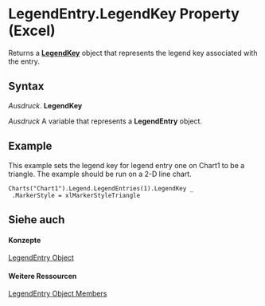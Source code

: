 
# LegendEntry.LegendKey Property (Excel)

Returns a  **[LegendKey](2d806a8f-2fed-e6f6-bb76-7339fa692cbb.md)** object that represents the legend key associated with the entry.


## Syntax

 _Ausdruck_. **LegendKey**

 _Ausdruck_ A variable that represents a **LegendEntry** object.


## Example

This example sets the legend key for legend entry one on Chart1 to be a triangle. The example should be run on a 2-D line chart.


```
Charts("Chart1").Legend.LegendEntries(1).LegendKey _ 
 .MarkerStyle = xlMarkerStyleTriangle
```


## Siehe auch


#### Konzepte


[LegendEntry Object](ebe8c35c-87b4-11e6-0675-b8bcc8c668a5.md)
#### Weitere Ressourcen


[LegendEntry Object Members](http://msdn.microsoft.com/library/185ac816-1220-d454-2f13-d36055dfa8a7%28Office.15%29.aspx)